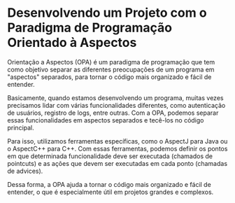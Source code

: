 # Desenvolvendo um Projeto com o Paradigma de Programação Orientado à Aspectos

Orientação a Aspectos (OPA) é um paradigma de programação que tem como objetivo separar as diferentes preocupações de um programa em "aspectos" separados, para tornar o código mais organizado e fácil de entender.

Basicamente, quando estamos desenvolvendo um programa, muitas vezes precisamos lidar com várias funcionalidades diferentes, como autenticação de usuários, registro de logs, entre outras. Com a OPA, podemos separar essas funcionalidades em aspectos separados e tecê-los no código principal.

Para isso, utilizamos ferramentas específicas, como o AspectJ para Java ou o AspectC++ para C++. Com essas ferramentas, podemos definir os pontos em que determinada funcionalidade deve ser executada (chamados de pointcuts) e as ações que devem ser executadas em cada ponto (chamadas de advices).

Dessa forma, a OPA ajuda a tornar o código mais organizado e fácil de entender, o que é especialmente útil em projetos grandes e complexos.